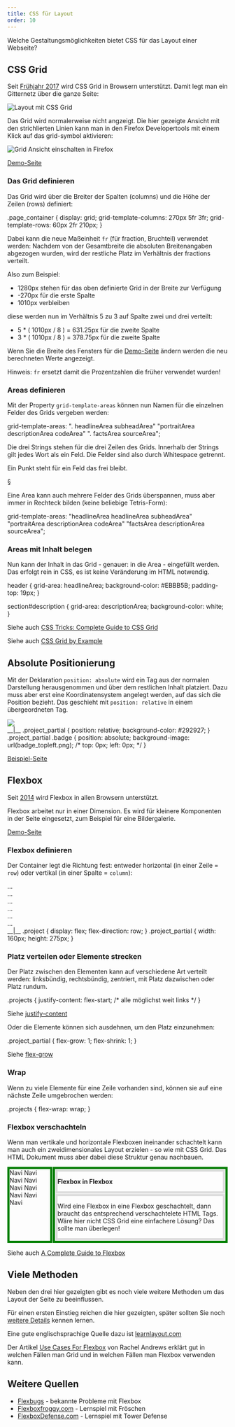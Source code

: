 ```yaml
---
title: CSS für Layout
order: 10
---
```


Welche Gestaltungsmöglichkeiten bietet CSS für das Layout einer Webseite?


CSS Grid
------------------------
Seit [Frühjahr 2017](https://caniuse.com/#search=grid) wird CSS Grid in Browsern unterstützt.
Damit legt man ein Gitternetz über die ganze Seite:

![Layout mit CSS Grid](/images/css-layout/grid.png)

Das Grid wird normalerweise nicht angzeigt.  Die hier gezeigte Ansicht
mit den strichlierten Linien kann man in den Firefox Developertools mit
einem Klick auf das grid-symbol aktivieren:


![Grid Ansicht einschalten in Firefox](/images/css-layout/switch-on-grid.png)


[Demo-Seite](/images/cssgrid/)


### Das Grid definieren

Das Grid wird über die Breiter der Spalten (columns) und die Höhe der
Zeilen (rows) definiert:

<css>
.page_container {
  display: grid;
  grid-template-columns: 270px 5fr 3fr;
  grid-template-rows: 60px 2fr 210px;
}
</css>

Dabei kann die  neue Maßeinheit `fr` (für fraction, Bruchteil) verwendet werden:
Nachdem von der Gesamtbreite die absoluten Breitenangaben abgezogen wurden,
wird der restliche Platz im Verhältnis der fractions verteilt.

Also zum Beispiel:

* 1280px stehen für das oben definierte Grid in der Breite zur Verfügung
* -270px für die erste Spalte
* 1010px verbleiben 

diese werden nun im Verhältnis 5 zu 3 auf Spalte zwei und drei verteilt:

* 5 * ( 1010px / 8 ) = 631.25px für die zweite Spalte
* 3 * ( 1010px / 8 ) = 378.75px für die zweite Spalte

Wenn Sie die Breite des Fensters für die [Demo-Seite](/images/cssgrid/) ändern
werden die neu berechneten Werte angezeigt.

Hinweis: `fr` ersetzt damit die Prozentzahlen die früher verwendet wurden!


### Areas definieren

Mit der Property `grid-template-areas` können nun Namen
für die einzelnen Felder des Grids vergeben werden:

<css>
  grid-template-areas:
    ".              headlineArea     subheadArea"
    "portraitArea   descriptionArea  codeArea"
    ".              factsArea        sourceArea";
</css>

Die drei Strings stehen für  die drei Zeilen des Grids.
Innerhalb der Strings gilt jedes Wort als ein Feld.
Die Felder sind also durch Whitespace getrennt.

Ein Punkt steht für ein Feld das frei bleibt.

§

Eine Area kann auch mehrere Felder des Grids überspannen,
muss aber immer in Rechteck bilden (keine beliebige Tetris-Form):

<css>
  grid-template-areas:
    "headlineArea  headlineArea     subheadArea"
    "portraitArea  descriptionArea  codeArea"
    "factsArea     descriptionArea  sourceArea";
</css>


### Areas mit Inhalt belegen


Nun kann der Inhalt in das Grid - genauer: in die Area - eingefüllt werden.
Das erfolgt rein in CSS, es ist keine Veränderung im HTML notwendig.


<css>
header {
  grid-area: headlineArea;
  background-color: #EBBB5B;
  padding-top: 19px;
}

section#description {
  grid-area: descriptionArea;
  background-color: white;
}
</css>




Siehe auch [CSS Tricks: Complete Guide to CSS Grid](https://css-tricks.com/snippets/css/complete-guide-grid/)

Siehe auch [CSS Grid by Example](https://gridbyexample.com/examples/)


Absolute Positionierung
------------------------

Mit der Deklaration `position: absolute` wird ein Tag aus der normalen Darstellung
herausgenommen und über dem restlichen Inhalt platziert.
Dazu muss aber erst eine Koordinatensystem angelegt werden, auf das sich
die Position bezieht. Das geschieht mit `position: relative` in einem übergeordneten
Tag. 



<htmlcode>
<div class="project_partial">

  <img src="cover.jpg">

  <div class="badge"></div>

</div>
__|__
.project_partial {
  position: relative;
  background-color: #292927;
}
.project_partial .badge {
  position: absolute;
  background-image: url(badge_topleft.png);
  /* top: 0px; left: 0px; */
}
</htmlcode>


[Beispiel-Seite](/images/css-absolute/test.html)




Flexbox
------------------------

Seit [2014](https://caniuse.com/#search=flex) wird Flexbox in allen Browsern unterstützt.

Flexbox arbeitet nur in einer Dimension. Es wird für kleinere Komponenten
in der Seite eingesetzt, zum Beispiel für eine Bildergalerie.

[Demo-Seite](/images/flexbox/)

### Flexbox definieren

Der Container legt die Richtung fest: entweder horizontal (in einer Zeile = `row`) oder vertikal
(in einer Spalte = `column`):

<htmlcode>
<div class="project">
  <div class="project_partial">...</div>
  <div class="project_partial">...</div>
  <div class="project_partial">...</div>
  <div class="project_partial">...</div>
  <div class="project_partial">...</div>
  <div class="project_partial">...</div>
</div>
__|__
.project {
  display: flex;
  flex-direction: row;
}
.project_partial {
  width: 160px;
  height: 275px;
}
</htmlcode>

### Platz verteilen oder Elemente strecken

Der Platz zwischen den Elementen kann auf verschiedene Art verteilt werden:
linksbündig, rechtsbündig, zentriert, mit Platz dazwischen oder Platz rundum.

<css>
.projects {
    justify-content: flex-start;   /* alle möglichst weit links */
}
</css>

Siehe [justify-content](https://css-tricks.com/snippets/css/a-guide-to-flexbox/#article-header-id-6)

Oder die Elemente können sich ausdehnen, um den Platz einzunehmen:


<css>
.project_partial {
    flex-grow: 1;
    flex-shrink: 1;
}
</css>

Siehe [flex-grow](https://css-tricks.com/snippets/css/a-guide-to-flexbox/#article-header-id-10)


### Wrap

Wenn zu viele Elemente für eine Zeile vorhanden sind, 
können sie auf eine nächste Zeile umgebrochen werden:

<css>
.projects {
  flex-wrap: wrap;
}
</css>

### Flexbox verschachteln

Wenn man vertikale und horizontale Flexboxen ineinander schachtelt
kann man auch ein zweidimensionales Layout erzielen - so wie mit
CSS Grid.  Das HTML Dokument muss aber dabei diese Struktur genau
nachbauen. 


<div class="resizable">
  <div style="display:flex; flex-direction: row;">
    <nav style="border: 5px green solid;margin-right: 1px;">
      Navi Navi Navi Navi Navi Navi Navi Navi Navi
    </nav>
    <div style="display:flex; flex-direction: column; border: 5px green solid;padding: 1px;">
      <section style="border: 5px #ddd solid;margin-bottom: 1px;">
        <p><b>
          Flexbox  in Flexbox
        </b></p>
      </section>
      <section style="border: 5px #ddd solid;">
        <p>
          Wird eine Flexbox in eine Flexbox geschachtelt, dann
          braucht das entsprechend verschachtelete HTML Tags.
          Wäre hier nicht CSS Grid eine einfachere Lösung?
          Das sollte man überlegen!
        </p>
      </section>
    </div>
  </div>
</div>

Siehe auch [A Complete Guide to Flexbox](https://css-tricks.com/snippets/css/a-guide-to-flexbox/)


Viele Methoden
-------------

Neben den drei hier gezeigten gibt es noch viele weitere
Methoden um das Layout der Seite zu beeinflussen.

Für einen ersten Einstieg reichen die hier gezeigten,
später sollten Sie noch [weitere Details](/css-layout/details) kennen lernen.

Eine gute englischsprachige Quelle dazu ist [learnlayout.com](http://learnlayout.com/)

Der Artikel [Use Cases For Flexbox](https://www.smashingmagazine.com/2018/10/flexbox-use-cases/) von Rachel Andrews erklärt gut in welchen Fällen man Grid und in welchen Fällen man Flexbox verwenden kann.

Weitere Quellen
---------

* [Flexbugs](https://github.com/philipwalton/flexbugs) - bekannte Probleme mit Flexbox
* [Flexboxfroggy.com](http://flexboxfroggy.com/) - Lernspiel mit Fröschen
* [FlexboxDefense.com](http://www.flexboxdefense.com/) - Lernspiel mit Tower Defense